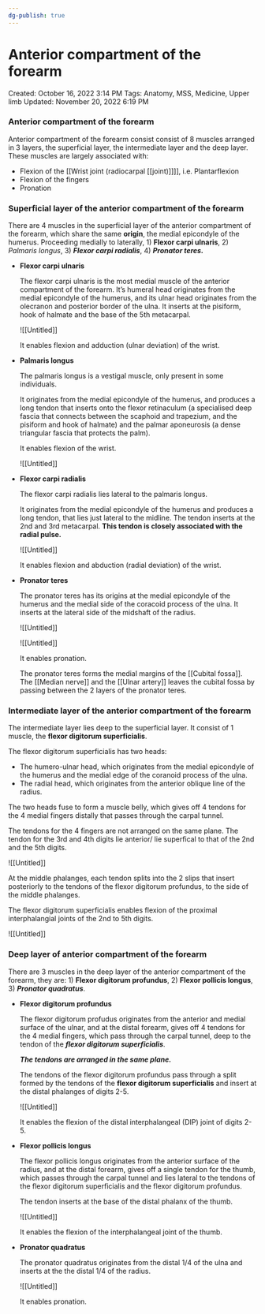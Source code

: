```yaml
---
dg-publish: true
---
```


# Anterior compartment of the forearm

Created: October 16, 2022 3:14 PM
Tags: Anatomy, MSS, Medicine, Upper limb
Updated: November 20, 2022 6:19 PM

### Anterior compartment of the forearm

Anterior compartment of the forearm consist consist of 8 muscles arranged in 3 layers, the superficial layer, the intermediate layer and the deep layer. These muscles are largely associated with:

- Flexion of the [[Wrist joint (radiocarpal [[joint)]]]], i.e. Plantarflexion
- Flexion of the fingers
- Pronation

### Superficial layer of the anterior compartment of the forearm

There are 4 muscles in the superficial layer of the anterior compartment of the forearm, which share the same ******origin******, the medial epicondyle of the humerus. Proceeding medially to laterally, 1) ********************Flexor carpi ulnaris********************, 2) *Palmaris longus*, 3) *********************Flexor carpi radialis*********************, 4) ***************Pronator teres.***************

- **Flexor carpi ulnaris**
    
    The flexor carpi ulnaris is the most medial muscle of the anterior compartment of the forearm. It’s humeral head originates from the medial epicondyle of the humerus, and its ulnar head originates from the olecranon and posterior border of the ulna. It inserts at the pisiform, hook of halmate and the base of the 5th metacarpal.
    
    ![[Untitled]]
    
    It enables flexion and adduction (ulnar deviation) of the wrist.
    
- ******************************Palmaris longus******************************
    
    The palmaris longus is a vestigal muscle, only present in some individuals.
    
    It originates from the medial epicondyle of the humerus, and produces a long tendon that inserts onto the flexor retinaculum (a specialised deep fascia that connects between the scaphoid and trapezium, and the pisiform and hook of halmate) and the palmar aponeurosis (a dense triangular fascia that protects the palm).
    
    It enables flexion of the wrist.
    
    ![[Untitled]]
    
- ****************Flexor carpi radialis****************
    
    The flexor carpi radialis lies lateral to the palmaris longus.
    
    It originates from the medial epicondyle of the humerus and produces a long tendon, that lies just lateral to the midline. The tendon inserts at the 2nd and 3rd metacarpal. ********************************************************This tendon is closely associated with the radial pulse.********************************************************
    
    ![[Untitled]]
    
    It enables flexion and abduction (radial deviation) of the wrist.
    
- ****************************Pronator teres****************************
    
    The pronator teres has its origins at the medial epicondyle of the humerus and the medial side of the coracoid process of the ulna. It inserts at the lateral side of the midshaft of the radius.
    
    ![[Untitled]]
    
    ![[Untitled]]
    
    It enables pronation.
    
    The pronator teres forms the medial margins of the [[Cubital fossa]]. The [[Median nerve]] and the [[Ulnar artery]] leaves the cubital fossa by passing between the 2 layers of the pronator teres.
    

### Intermediate layer of the anterior compartment of the forearm

The intermediate layer lies deep to the superficial layer. It consist of 1 muscle, the **flexor digitorum superficialis**.

The flexor digitorum superficialis has two heads:

- The humero-ulnar head, which originates from the medial epicondyle of the humerus and the medial edge of the coranoid process of the ulna.
- The radial head, which originates from the anterior oblique line of the radius.

The two heads fuse to form a muscle belly, which gives off 4 tendons for the 4 medial fingers distally that passes through the carpal tunnel.

The tendons for the 4 fingers are not arranged on the same plane. The tendon for the 3rd and 4th digits lie anterior/ lie superfical to that of the 2nd and the 5th digits.

![[Untitled]]

At the middle phalanges, each tendon splits into the 2 slips that insert posteriorly to the tendons of the flexor digitorum profundus, to the side of the middle phalanges.

The flexor digitorum superficialis enables flexion of the proximal interphalangial joints of the 2nd to 5th digits.

![[Untitled]]

### Deep layer of anterior compartment of the forearm

There are 3 muscles in the deep layer of the anterior compartment of the forearm, they are: 1) **************************Flexor digitorum profundus**************************, 2) ****************Flexor pollicis longus****************, 3) *************Pronator quadratus*************.

- ************************Flexor digitorum profundus************************
    
    The flexor digitorum profudus originates from the anterior and medial surface of the ulnar, and at the distal forearm, gives off 4 tendons for the 4 medial fingers, which pass through the carpal tunnel, deep to the tendon of the *********************************flexor digitorum superficialis*********************************.
    
    *******************************************The tendons are arranged in the same plane.*******************************************
    
    The tendons of the flexor digitorum profundus pass through a split formed by the tendons of the ******************flexor digitorum superficialis****************** and insert at the distal phalanges of digits 2-5.
    
    ![[Untitled]]
    
    It enables the flexion of the distal interphalangeal (DIP) joint of digits 2-5.
    
- ********************************************Flexor pollicis longus********************************************
    
    The flexor pollicis longus originates from the anterior surface of the radius, and at the distal forearm, gives off a single tendon for the thumb, which passes through the carpal tunnel and lies lateral to the tendons of the flexor digitorum superficialis and the flexor digitorum profundus.
    
    The tendon inserts at the base of the distal phalanx of the thumb.
    
    ![[Untitled]]
    
    It enables the flexion of the interphalangeal joint of the thumb.
    
- ************************************Pronator quadratus************************************
    
    The pronator quadratus originates from the distal 1/4 of the ulna and inserts at the the distal 1/4 of the radius.
    
    ![[Untitled]]
    
    It enables pronation.